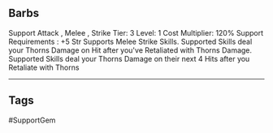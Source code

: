 ## Barbs
Support
Attack , Melee , Strike
Tier: 3
Level: 1
Cost Multiplier: 120%
Support Requirements : +5 Str
Supports Melee Strike Skills. Supported Skills deal your Thorns Damage on Hit after you've Retaliated with Thorns Damage.
Supported Skills deal your Thorns Damage on their next 4 Hits after you Retaliate with Thorns

---
## Tags
#SupportGem
